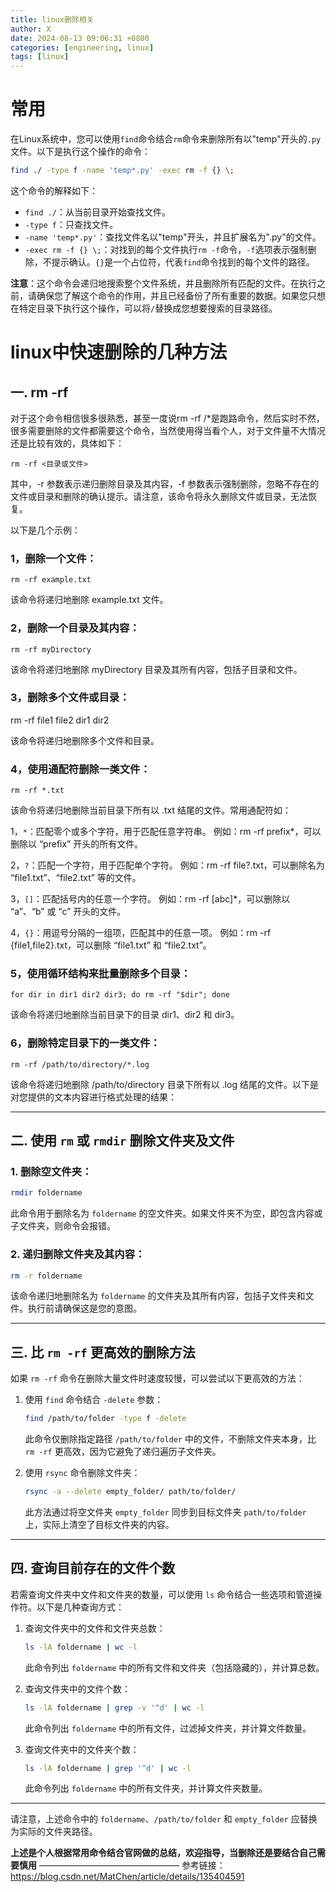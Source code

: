 ```yaml
---
title: linux删除相关
author: X
date: 2024-08-13 09:06:31 +0800
categories: [engineering, linux]
tags: [linux]
---
```

# 常用

在Linux系统中，您可以使用`find`命令结合`rm`命令来删除所有以"temp"开头的`.py`文件。以下是执行这个操作的命令：

```bash
find ./ -type f -name 'temp*.py' -exec rm -f {} \;
```

这个命令的解释如下：

- `find ./`：从当前目录开始查找文件。
- `-type f`：只查找文件。
- `-name 'temp*.py'`：查找文件名以"temp"开头，并且扩展名为".py"的文件。
- `-exec rm -f {} \;`：对找到的每个文件执行`rm -f`命令，`-f`选项表示强制删除，不提示确认。`{}`是一个占位符，代表`find`命令找到的每个文件的路径。

**注意**：这个命令会递归地搜索整个文件系统，并且删除所有匹配的文件。在执行之前，请确保您了解这个命令的作用，并且已经备份了所有重要的数据。如果您只想在特定目录下执行这个操作，可以将`/`替换成您想要搜索的目录路径。

# linux中快速删除的几种方法

## 一. rm -rf

对于这个命令相信很多很熟悉，甚至一度说rm -rf /*是跑路命令，然后实时不然，很多需要删除的文件都需要这个命令，当然使用得当看个人，对于文件量不大情况还是比较有效的，具体如下：

```
rm -rf <目录或文件>
```

其中，-r 参数表示递归删除目录及其内容，-f 参数表示强制删除，忽略不存在的文件或目录和删除的确认提示。请注意，该命令将永久删除文件或目录，无法恢复。

以下是几个示例：

### 1，删除一个文件：

```
rm -rf example.txt
```

该命令将递归地删除 example.txt 文件。

### 2，删除一个目录及其内容：

```
rm -rf myDirectory
```

该命令将递归地删除 myDirectory 目录及其所有内容，包括子目录和文件。

### 3，删除多个文件或目录：

rm -rf file1 file2 dir1 dir2

该命令将递归地删除多个文件和目录。

### 4，使用通配符删除一类文件：

```
rm -rf *.txt
```

该命令将递归地删除当前目录下所有以 .txt 结尾的文件。常用通配符如：

1，`*`：匹配零个或多个字符，用于匹配任意字符串。
例如：rm -rf prefix*，可以删除以 “prefix” 开头的所有文件。

2，`?`：匹配一个字符，用于匹配单个字符。
例如：rm -rf file?.txt，可以删除名为 “file1.txt”、“file2.txt” 等的文件。

3，`[]`：匹配括号内的任意一个字符。
例如：rm -rf [abc]*，可以删除以 “a”、“b” 或 “c” 开头的文件。

4，`{}`：用逗号分隔的一组项，匹配其中的任意一项。
例如：rm -rf {file1,file2}.txt，可以删除 “file1.txt” 和 “file2.txt”。

### 5，使用循环结构来批量删除多个目录：

```
for dir in dir1 dir2 dir3; do rm -rf "$dir"; done
```

该命令将递归地删除当前目录下的目录 dir1、dir2 和 dir3。

### 6，删除特定目录下的一类文件：

```
rm -rf /path/to/directory/*.log
```

该命令将递归地删除 /path/to/directory 目录下所有以 .log 结尾的文件。以下是对您提供的文本内容进行格式处理的结果：

---

## 二. 使用 `rm` 或 `rmdir` 删除文件夹及文件

### 1. 删除空文件夹：

```bash
rmdir foldername
```

此命令用于删除名为 `foldername` 的空文件夹。如果文件夹不为空，即包含内容或子文件夹，则命令会报错。

### 2. 递归删除文件夹及其内容：

```bash
rm -r foldername
```

该命令递归地删除名为 `foldername` 的文件夹及其所有内容，包括子文件夹和文件。执行前请确保这是您的意图。

---

## 三. 比 `rm -rf` 更高效的删除方法

如果 `rm -rf` 命令在删除大量文件时速度较慢，可以尝试以下更高效的方法：

1. 使用 `find` 命令结合 `-delete` 参数：
   
   ```bash
   find /path/to/folder -type f -delete
   ```
   
   此命令仅删除指定路径 `/path/to/folder` 中的文件，不删除文件夹本身，比 `rm -rf` 更高效，因为它避免了递归遍历子文件夹。
2. 使用 `rsync` 命令删除文件夹：
   
   ```bash
   rsync -a --delete empty_folder/ path/to/folder/
   ```
   
   此方法通过将空文件夹 `empty_folder` 同步到目标文件夹 `path/to/folder` 上，实际上清空了目标文件夹的内容。

---

## 四. 查询目前存在的文件个数

若需查询文件夹中文件和文件夹的数量，可以使用 `ls` 命令结合一些选项和管道操作符。以下是几种查询方式：

1. 查询文件夹中的文件和文件夹总数：
   
   ```bash
   ls -lA foldername | wc -l
   ```
   
   此命令列出 `foldername` 中的所有文件和文件夹（包括隐藏的），并计算总数。
2. 查询文件夹中的文件个数：
   
   ```bash
   ls -lA foldername | grep -v '^d' | wc -l
   ```
   
   此命令列出 `foldername` 中的所有文件，过滤掉文件夹，并计算文件数量。
3. 查询文件夹中的文件夹个数：
   
   ```bash
   ls -lA foldername | grep '^d' | wc -l
   ```
   
   此命令列出 `foldername` 中的所有文件夹，并计算文件夹数量。

---

请注意，上述命令中的 `foldername`、`/path/to/folder` 和 `empty_folder` 应替换为实际的文件夹路径。

**上述是个人根据常用命令结合官网做的总结，欢迎指导，当删除还是要结合自己需要慎用**
————————————————
参考链接：https://blog.csdn.net/MatChen/article/details/135404591
